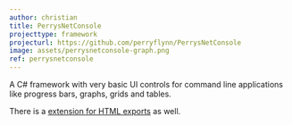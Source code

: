 ```yaml
---
author: christian
title: PerrysNetConsole
projecttype: framework
projecturl: https://github.com/perryflynn/PerrysNetConsole
image: assets/perrysnetconsole-graph.png
ref: perrysnetconsole
---
```


A C# framework with very basic UI controls for command line applications like 
progress bars, graphs, grids and tables.

There is a [extension for HTML exports](https://github.com/perryflynn/PerrysNetConsoleHtml)
as well.
